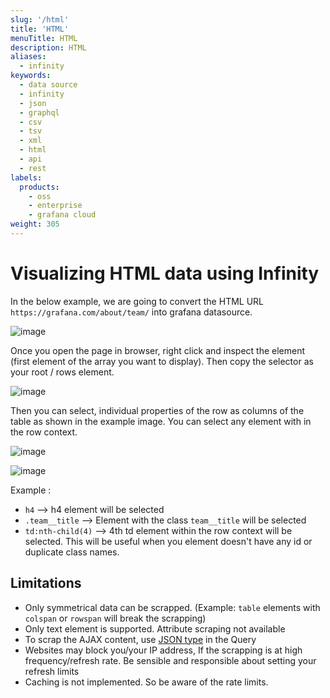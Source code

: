 ```yaml
---
slug: '/html'
title: 'HTML'
menuTitle: HTML
description: HTML
aliases:
  - infinity
keywords:
  - data source
  - infinity
  - json
  - graphql
  - csv
  - tsv
  - xml
  - html
  - api
  - rest
labels:
  products:
    - oss
    - enterprise
    - grafana cloud
weight: 305
---
```


# Visualizing HTML data using Infinity

In the below example, we are going to convert the HTML URL `https://grafana.com/about/team/` into grafana datasource.

![image](https://user-images.githubusercontent.com/153843/92399290-faabcf80-f121-11ea-9261-b06c708e81c0.png#center)

Once you open the page in browser, right click and inspect the element (first element of the array you want to display). Then copy the selector as your root / rows element.

![image](https://user-images.githubusercontent.com/153843/92396876-ac94cd00-f11d-11ea-850d-f1754f980fc7.png#center)

Then you can select, individual properties of the row as columns of the table as shown in the example image. You can select any element with in the row context.

![image](https://user-images.githubusercontent.com/153843/92382094-f4a6f600-f103-11ea-8035-e1bbd9157629.png#center)

![image](https://user-images.githubusercontent.com/153843/92747321-fbd83900-f37b-11ea-8be9-9366386dc6e2.png#center)

Example :

- `h4` --> h4 element will be selected
- `.team__title` --> Element with the class `team__title` will be selected
- `td:nth-child(4)` --> 4th td element within the row context will be selected. This will be useful when you element doesn't have any id or duplicate class names.

## Limitations

- Only symmetrical data can be scrapped. (Example: `table` elements with `colspan` or `rowspan` will break the scrapping)
- Only text element is supported. Attribute scraping not available
- To scrap the AJAX content, use [JSON type](/docs/json) in the Query
- Websites may block you/your IP address, If the scrapping is at high frequency/refresh rate. Be sensible and responsible about setting your refresh limits
- Caching is not implemented. So be aware of the rate limits.
